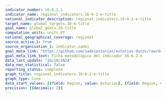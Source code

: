 ```yaml
---
indicator_number: 16.6.2.1
indicator_name: regional_indicators.16-6-2-e-title
national_indicator_description: regional_indicators.16-6-2-e-title
target_name: global_targets.16-6-title
goal_name: global_goals.16-title
computation_units: units.PT
national_geographical_coverage: regional
source_active_1: true
source_organisation_1: indicator.sadei
goal_meta_link: "https://github.com/sadeiasturias/asturias-datos/raw/develop/descargas/metodologia/16.6.2.e.pdf"
goal_meta_link_text: Ficha metodológica del indicador 16.6.2.e
data_last_update: "16/10/2024"
data_non_statistical: false
reporting_status: complete
graph_title: regional_indicators.16-6-2-e-title
graph_type: line
data_start_values: [{field: Region, value: Asturias}, {field: Region, value: España}]
precision: [{decimals: 2}]
---
```

